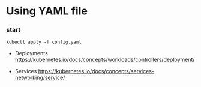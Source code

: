 # Using YAML file

### start
`kubectl apply -f config.yaml`


- Deployments
https://kubernetes.io/docs/concepts/workloads/controllers/deployment/


- Services
https://kubernetes.io/docs/concepts/services-networking/service/
